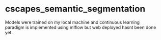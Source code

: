 # cscapes_semantic_segmentation

Models were trained on my local machine and continuous learning paradigm is implemented using mlflow but web deployed hasnt been done yet.